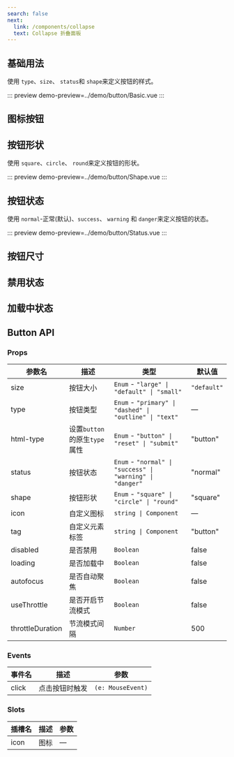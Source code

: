 ```yaml
---
search: false
next:
  link: /components/collapse
  text: Collapse 折叠面板
---
```


## 基础用法
使用 `type`、`size`、 `status`和 `shape`来定义按钮的样式。

::: preview
demo-preview=../demo/button/Basic.vue
:::

## 图标按钮

## 按钮形状
使用 `square`、`circle`、 `round`来定义按钮的形状。

::: preview
demo-preview=../demo/button/Shape.vue
:::

## 按钮状态
使用 `normal`-正常(默认)、`success`、 `warning` 和 `danger`来定义按钮的状态。

::: preview
demo-preview=../demo/button/Status.vue
:::

## 按钮尺寸

## 禁用状态
<!-- 按钮的禁用状态。

::: preview
demo-preview=../demo/button/Disabled.vue
::: -->

## 加载中状态

## Button API

### Props

| 参数名  | 描述     | 类型       | 默认值   |
| ------ | -------- | ---------- | ------- |
| size   | 按钮大小  | `Enum` - `"large" \| "default" \| "small"` | `"default"` |
| type   | 按钮类型  | `Enum` - `"primary" \| "dashed" \| "outline" \| "text"` | — |
| html-type   | 设置`button`的原生`type`属性  | `Enum` - `"button" \| "reset" \| "submit"` | "button" |
| status   | 按钮状态  | `Enum` - `"normal" \| "success" \| "warning" \| "danger"` | "normal" |
| shape   | 按钮形状  | `Enum` - `"square" \| "circle" \| "round"` | "square" |
| icon   | 自定义图标  | `string \| Component` | — |
| tag   | 自定义元素标签  | `string \| Component` | "button" |
| disabled   | 是否禁用  | `Boolean` | false |
| loading   | 是否加载中  | `Boolean` | false |
| autofocus   | 是否自动聚焦  | `Boolean` | false |
| useThrottle   | 是否开启节流模式  | `Boolean` | false |
| throttleDuration   | 节流模式间隔  | `Number` | 500 |

### Events
| 事件名  | 描述      | 参数   |
| ------ | -------- | ------- |
| click   | 点击按钮时触发  | `(e: MouseEvent)` |
### Slots
| 插槽名  | 描述      | 参数   |
| ------ | -------- | ------- |
| icon   | 图标  | — |
